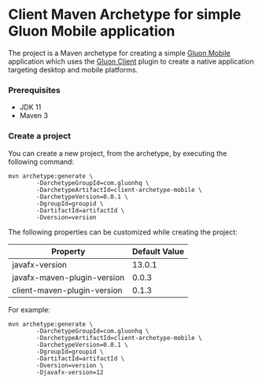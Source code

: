 # Client Maven Archetype for simple Gluon Mobile application

The project is a Maven archetype for creating a simple [Gluon Mobile](https://gluonhq.com/products/mobile/) application
which uses the [Gluon Client](https://docs.gluonhq.com/client/) plugin to create a native application targeting desktop and mobile platforms.

### Prerequisites

* JDK 11
* Maven 3

### Create a project

You can create a new project, from the archetype, by executing the following command:

```
mvn archetype:generate \
        -DarchetypeGroupId=com.gluonhq \
        -DarchetypeArtifactId=client-archetype-mobile \
        -DarchetypeVersion=0.0.1 \
        -DgroupId=groupid \
        -DartifactId=artifactId \
        -Dversion=version
```

The following properties can be customized while creating the project:

| Property                    | Default Value |
| --------------------------- | ------------- |
| javafx-version              | 13.0.1        |
| javafx-maven-plugin-version | 0.0.3         |
| client-maven-plugin-version | 0.1.3         |

For example:

```
mvn archetype:generate \
        -DarchetypeGroupId=com.gluonhq \
        -DarchetypeArtifactId=client-archetype-mobile \
        -DarchetypeVersion=0.0.1 \
        -DgroupId=groupid \
        -DartifactId=artifactId \
        -Dversion=version \
        -Djavafx-version=12
```
